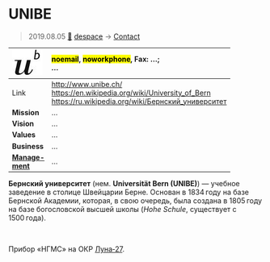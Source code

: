 # UNIBE
> 2019.08.05 [🚀](../index/index.md) [despace](index.md) → [Contact](contact.md)

|[![](f/contact/u/unibe_logo1_thumb.jpg)](f/contact/u/unibe_logo1.png)|<mark>noemail</mark>, <mark>noworkphone</mark>, Fax: …;<br> *…*|
|:--|:--|
|Link|<http://www.unibe.ch/><br> <https://en.wikipedia.org/wiki/University_of_Bern><br> <https://ru.wikipedia.org/wiki/Бернский_университет>|
|**Mission**|…|
|**Vision**|…|
|**Values**|…|
|**Business**|…|
|**[Manage-<br>ment](mgmt.md)**|…|

**Бернский университет** (нем. **Universität Bern (UNIBE)**) — учебное заведение в столице Швейцарии Берне. Основан в 1834 году на базе Бернской Академии, которая, в свою очередь, была создана в 1805 году на базе богословской высшей школы (*Hohe Schule*, существует с 1500 года).


<p style="page-break-after:always"> </p>

Прибор «НГМС» на ОКР [Луна‑27](луна_27.md).
